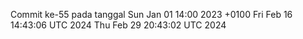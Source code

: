 Commit ke-55 pada tanggal Sun Jan 01 14:00 2023 +0100
Fri Feb 16 14:43:06 UTC 2024
Thu Feb 29 20:43:02 UTC 2024
